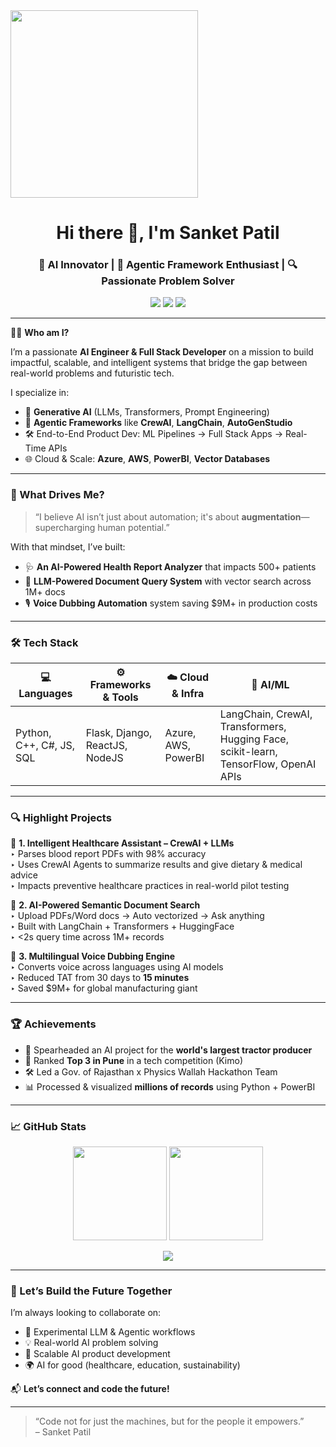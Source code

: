<img align="center" height="300" src="https://cdn.dribbble.com/users/1162077/screenshots/3848914/programmer.gif">

<h1 align="center">Hi there 👋, I'm Sanket Patil</h1>
<h3 align="center">🚀 AI Innovator | 🧠 Agentic Framework Enthusiast | 🔍 Passionate Problem Solver</h3>

<p align="center">
  <a href="https://github.com/Sanket4545"><img src="https://img.shields.io/github/followers/Sanket4545?label=GitHub&style=social" /></a>
  <a href="https://linkedin.com/in/sanket-patil-0ba8a921b"><img src="https://img.shields.io/badge/LinkedIn-blue?style=flat&logo=linkedin" /></a>
  <a href="mailto:sanketsp4545@gmail.com"><img src="https://img.shields.io/badge/Email-D14836?style=flat&logo=gmail&logoColor=white"/></a>
</p>

---

🧑‍💻 **Who am I?**

I’m a passionate **AI Engineer & Full Stack Developer** on a mission to build impactful, scalable, and intelligent systems that bridge the gap between real-world problems and futuristic tech.

I specialize in:
- 🤖 **Generative AI** (LLMs, Transformers, Prompt Engineering)
- 🧠 **Agentic Frameworks** like **CrewAI**, **LangChain**, **AutoGenStudio**
- 🛠️ End-to-End Product Dev: ML Pipelines → Full Stack Apps → Real-Time APIs
- 🌐 Cloud & Scale: **Azure**, **AWS**, **PowerBI**, **Vector Databases**

---

### 🧠 What Drives Me?

> “I believe AI isn’t just about automation; it's about **augmentation**—supercharging human potential.”

With that mindset, I’ve built:
- 🩺 **An AI-Powered Health Report Analyzer** that impacts 500+ patients  
- 📑 **LLM-Powered Document Query System** with vector search across 1M+ docs  
- 🎙️ **Voice Dubbing Automation** system saving $9M+ in production costs

---

### 🛠️ Tech Stack

| 💻 Languages | ⚙️ Frameworks & Tools | ☁️ Cloud & Infra | 🧠 AI/ML |
|-------------|----------------------|------------------|----------|
| Python, C++, C#, JS, SQL | Flask, Django, ReactJS, NodeJS | Azure, AWS, PowerBI | LangChain, CrewAI, Transformers, Hugging Face, scikit-learn, TensorFlow, OpenAI APIs |

---

### 🔍 Highlight Projects

📌 **1. Intelligent Healthcare Assistant – CrewAI + LLMs**  
‣ Parses blood report PDFs with 98% accuracy  
‣ Uses CrewAI Agents to summarize results and give dietary & medical advice  
‣ Impacts preventive healthcare practices in real-world pilot testing

📌 **2. AI-Powered Semantic Document Search**  
‣ Upload PDFs/Word docs → Auto vectorized → Ask anything  
‣ Built with LangChain + Transformers + HuggingFace  
‣ <2s query time across 1M+ records

📌 **3. Multilingual Voice Dubbing Engine**  
‣ Converts voice across languages using AI models  
‣ Reduced TAT from 30 days to **15 minutes**  
‣ Saved $9M+ for global manufacturing giant

---

### 🏆 Achievements

- 🥇 Spearheaded an AI project for the **world's largest tractor producer**
- 🥉 Ranked **Top 3 in Pune** in a tech competition (Kimo)
- 🛠️ Led a Gov. of Rajasthan x Physics Wallah Hackathon Team
- 📊 Processed & visualized **millions of records** using Python + PowerBI

---

### 📈 GitHub Stats

<p align="center">
  <img src="https://github-readme-stats.vercel.app/api?username=Sanket4545&show_icons=true&theme=radical" height="150"/>
  <img src="https://github-readme-stats.vercel.app/api/top-langs/?username=Sanket4545&layout=compact&theme=radical" height="150"/>
</p>

<p align="center">
  <img src="https://github-readme-streak-stats.herokuapp.com?user=Sanket4545&theme=radical&date_format=M%20j%5B%2C%20Y%5D"/>
</p>

---

### 🌟 Let’s Build the Future Together

I’m always looking to collaborate on:
- 🧪 Experimental LLM & Agentic workflows  
- 💡 Real-world AI problem solving  
- 🔧 Scalable AI product development  
- 🌍 AI for good (healthcare, education, sustainability)

📬 **Let’s connect and code the future!**

---

> “Code not for just the machines, but for the people it empowers.”  
> – Sanket Patil
